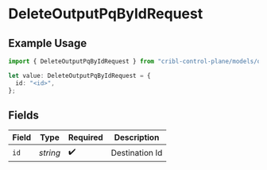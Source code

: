 # DeleteOutputPqByIdRequest

## Example Usage

```typescript
import { DeleteOutputPqByIdRequest } from "cribl-control-plane/models/operations";

let value: DeleteOutputPqByIdRequest = {
  id: "<id>",
};
```

## Fields

| Field              | Type               | Required           | Description        |
| ------------------ | ------------------ | ------------------ | ------------------ |
| `id`               | *string*           | :heavy_check_mark: | Destination Id     |